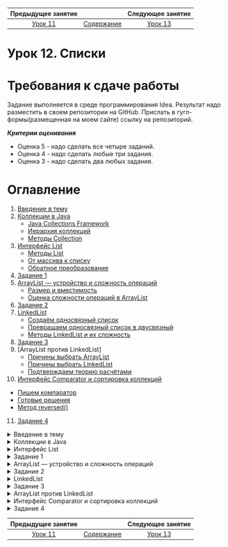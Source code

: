 Предыдущее занятие |         &nbsp;          | Следующее занятие
:----------------:|:-----------------------:|:----------------:
[Урок 11](LESSON11.MD) | [Содержание](README.MD) | [Урок 13](LESSON13.md)

# Урок 12. Списки

# Требования к сдаче работы

Задание выполняется в среде программирования Idea. Результат надо разместить в своем репозитории на GitHub.
Прислать в гугл-формы(размещенная на моем сайте) ссылку на репозиторий.

***Критерии оценивания***

* Оценка 5 - надо сделать все четыре заданий.
* Оценка 4 - надо сделать любые три задания.
* Оценка 3 - надо сделать два любых задания.

# Оглавление

1. [Введение в тему](#введение-в-тему)
2. [Коллекции в Java](#коллекции-в-java)
   * [Java Collections Framework](#java-collections-framework)
   * [Иерархия коллекций](#иерархия-коллекций)
   * [Методы Collection<T>](#методы-collectiont)
3. [Интерфейс List](#интерфейс-list)
   * [Методы List<T>](#методы-listt)
   * [От массива к списку](#от-массива-к-списку)
   * [Обратное преобразование](#обратное-преобразование)
4. [Задание 1](#задание-1)
5. [ArrayList — устройство и сложность операций](#arraylist--устройство-и-сложность-операций)
   * [Размер и вместимость](#размер-и-вместимость)
   * [Оценка сложности операций в ArrayList<T>](#оценка-сложности-операций-в-arraylistt)
6. [Задание 2](#задание-2)
7. [LinkedList](#linkedlist)
   * [Создаём односвязный список](#создаём-односвязный-список)
   * [Превращаем односвязный список в двусвязный](#превращаем-односвязный-список-в-двусвязный)
   * [Методы LinkedList<T> и их сложность](#методы-linkedlistt-и-их-сложность)
8. [Задание 3](#задание-3)
9. [ArrayList против LinkedList]
   * [Причины выбрать ArrayList<T>](#причины-выбрать-arraylistt)
   * [Причины выбрать LinkedList<T>](#причины-выбрать-linkedlistt)
   * [Подтверждаем теорию расчётами](#подтверждаем-теорию-расчётами)
10. [Интерфейс Comparator и сортировка коллекций](#интерфейс-comparator-и-сортировка-коллекций)
   * [Пишем компаратор](#пишем-компаратор)
   * [Готовые решения](#готовые-решения)
   * [Метод reversed()](#метод-reversed)
11. [Задание 4](#задание-4)
<details>
<summary>Введение в тему</summary>

# Введение в тему

У большинства языков программирования есть готовые инструменты для создания основных структур данных.
В Java за это отвечают коллекции — часть стандартной библиотеки JDK. Именно о коллекциях пойдёт речь в этой и следующей темах.

Коллекции значительно упрощают процесс разработки.
Это происходит за счёт того, что с ними не нужно реализовать ключевые структуры данных вручную. 
Также коллекции улучшают производительность программ и помогают разработчикам быстрее читать и понимать код.

Эту тему начнём с подробного разбора того, как устроена иерархия коллекций в Java и какие задачи они решают. 
Затем перейдём к той части коллекций, которая посвящена спискам, и расскажем:
* что такое интерфейс List и какие возможности он даёт для реализации списков;
* что представляют собой ArrayList и LinkedList и какой из этих классов лучше выбрать в зависимости от ситуации;
* для чего нужен интерфейс Comparator;
* что такое утилитарные классы и чем полезен класс-помощник Collections.

</details>

<details>

<summary>Коллекции в Java</summary>

# Коллекции в Java

[Оглавление](#оглавление)

Один из важнейших аспектов работы программиста — преобразование одних данных в другие. 
Данные бывают разные — числа, строки, объекты. Они могут быть примитивными или бесконечно сложными.
Правила, с помощью которых данные взаимодействуют друг с другом, задаются **структурами данных** (англ. _data structures_). 
Вместе с алгоритмами структуры данных образуют фундамент, на котором строится практически любая программа. 

## Java Collections Framework

Структура данных — это совокупность трёх компонентов:
набора данных, отношений между ними, а также всех методов по управлению этими данными.
Например, массив — простейшая структура данных. Он хранит элементы одного типа,
каждому из которых присваивается индекс, начиная с нуля, не умеет самостоятельно менять 
размер и обладает только одним свойством — длиной length. Список — более сложная структура данных.
Он может увеличиваться в размере при добавлении новых элементов. 

Большинство современных языков программирования предоставляют 
готовые инструменты для создания структур данных. 
В Java за это отвечают **коллекции**, или **Java Collections Framework**  (англ. «_фреймворк коллекций в Java_»).
Это набор интерфейсов и классов, которые реализуют основные структуры данных на Java. 

Коллекции в Java решают такие задачи:

* Унифицируют подход к работе с данными. Java Collections Framework — часть стандартной библиотеки JDK,
поэтому все Java-разработчики могут его использовать.
* Упрощают процесс разработки. Коллекции предоставляют многие базовые структуры данных,
поэтому их не нужно реализовать самостоятельно.
* Улучшают производительность программ. Коллекции постоянно оптимизируются, 
повышая эффективность работы с данными.
* Сокращают время на чтение кода и понимание программ. Изучить, как работают коллекции,
нужно один раз, но встречать их вы будете постоянно!

## Иерархия коллекций

> Интерфейс — это совокупность методов, у которых определены имена, возвращаемый тип и типы аргументов. При этом их реализация происходит в классах-наследниках и может отличаться.

Иерархия коллекций в Java состоит из двух частей.
Вершина первой — **интерфейс** `Iterable<T>` (от англ. _iterate_ — «повторять», «перебирать»). 
Он предоставляет инструменты для того, чтобы «обходить», перебирать элементы — итерировать коллекцию. 

💡 Обратите внимание, `Iterable`, как и прочие интерфейсы и классы фреймворка коллекций, 
использует **дженерик-тип** `<T>`.
Это значит, что структуры данных, 
представленные в коллекциях, работают для любого типа, которые определён в программе.
При создании коллекции нужно обязательно указать её тип, чтобы компилятор мог проверить корректность использования.

```java
// указываем конкретный тип для дженерик-параметра списка ArrayList
ArrayList<String> strings = new ArrayList<String>();

// тип можно указать один раз, а в правой части заменить его на Diamond Notation <>
ArrayList<Integer> ints = new ArrayList<>(); 
```

Вершина второй части коллекций — **интерфейс** `Map<K,V>`. 
С английского **map** переводится не только как существительное «карта», но и как глагол «сопоставить».

`Map<K,V>` позволяет работать со структурами данных, 
где ключ с типом K сопоставляется со значением типа `V` — например, хеш-таблицами `HashMap<K,V>`. 
В отличие от `Iterable<T>`, интерфейс `Map<K,V>` задаёт между элементами однозначную одностороннюю связь.
В результате по определённому **ключу-идентификатору** можно найти значение. Например, по ИНН — ФИО, номер телефона или адрес. 

В этой теме мы подробно расскажем о той части иерархии, которая посвящена итерации данных. 
Прямой наследник `Iterable<T>` — **интерфейс** `Collection<T>` (от англ. _collection_ — «коллекция», «подборка»). 
Он предоставляет методы для добавления и удаления элементов, вычисления размера коллекции, поиска внутри неё.

От `Collection<T>` наследуют сразу три интерфейса:
- **Интерфейс** `Set<T>` (от англ. _set_ — «множество») позволяет реализовать структуры данных, 
где каждый элемент уникален — может встречаться только один раз.
- **Интерфейс** `Queue<T>` (от англ. _queue_ — «очередь») описывает структуры данных,
 где элементы располагаются один за другим согласно очерёдности. 
Если элемент добавлен первым, то и удалён он должен быть в первую очередь.
- **Интерфейс** `List<T>` (от англ. _list_ — «список») нужен для создания списков.
В них элементы могут повторяться и располагаться в произвольном порядке.
Кроме того, списки при необходимости могут расширяться в размере и поддерживают операции сортировки.
В отдельных уроках изучим подробнее две реализации интерфейса `List<T>` — уже знакомый вам, основанный на массиве список `ArrayList<T>` и двунаправленный список `LinkedList<T>`.

![img.png](img.png)

Это только часть иерархии коллекций — в неё входят ещё множество классов и интерфейсов, в том числе и классы, которые практически вышли из обихода.

Интерфейс `Iterable<T>` означает, что по коллекции можно итерироваться — 
обходить элемент в заранее заданной последовательности.
Обычно слева направо. В результате обхода коллекции можно, например, увеличить каждый элемент или
сделать с ним что-то ещё. `Iterable<T>` предоставляет два основных способа пройтись по всем элементам коллекции.

* **Цикл forEach**

Проще всего обходить коллекцию с помощью короткой формы цикла `for` — `for-each`-цикла. Мы уже не раз его использовали:

```java
import java.util.ArrayList;

public class Practicum {

    public static void main(String[] args) {
        final ArrayList<String> list = new ArrayList<>();
        list.add("Hello");
        list.add(" ");
        list.add("World!");

        for (String element : list) { // обходим все элементы в цикле forEach
            System.out.print(element);
        }
    }
}
```

Чтобы такая форма обхода коллекции была возможна, в `Iterable<T>` есть метод `forEach(Consumer<? super T> action)`. 
В нём описана логика итерирования элементов, и программист на выходе получает готовый инструмент в виде цикла.
В этом и есть преимущество использования коллекций: не нужно знать,
как они устроены изнутри — достаточно научиться пользоваться ими. 

* **Метод** `iterator()`

Ещё один способ обойти коллекцию — с помощью **итератора**. 
Это объект класса `Iterator<T>`, который реализован для всех коллекций стандартной библиотеки Java. 
У него есть методы `hasNext()` и `next()`, с помощью которых можно в цикле обойти элементы коллекции. 

Чтобы получить доступ к итератору, воспользуйтесь методом `iterator()` в интерфейсе `Iterable<T>`. 
Обход коллекции через итератор обычно происходит через цикл `while` — в условии вызывается `hasNext()`.
Метод `hasNext()` проверяет, есть ли значение для обхода или нет и возвращает ответ — значение типа `boolean`.
Если следующий элемент найден, то его можно вернуть через метод `next()`.

```java
import java.util.ArrayList;
import java.util.Iterator;

public class Practicum {

    public static void main(String[] args) {
        final ArrayList<String> list = new ArrayList<>();
        list.add("Hello");
        list.add(" ");
        list.add("World!");

        final Iterator<String> iterator; // объявили объект iterator
        iterator = list.iterator(); // проинициализировали iterator через метод iterator()

        while (iterator.hasNext()) { // проверяем, есть ли следующий элемент в коллекции
            final String element = iterator.next();  // возвращаем элемент
            System.out.print(element);
        }
    }
}
```

Добавьте элементы в список с помощью метода `add(String)` и запустите код повторно. 
Итератор снова обойдёт все значения, включая новые. 

Для обхода коллекции лучше всё-таки всегда использовать цикл `forEach` — так код получается более понятным.
Если ввести код с итератором в IDEA, то среда разработки сама предложит заменить его на `forEach`. Попробуйте это сделать.

Механизм обхода элементов — это главное, что предоставляет интерфейс `Iterable<T>`. 

## Методы `Collection<T>`

`Collection<T>`наследует `Iterable<T>` и предоставляет основной набор методов для работы с коллекциями.
Это метод `add(E e)` для добавления элемента, `contains(Object o)` для проверки наличия элемента, `remove(Object o)` 
для удаления элемента. `Collection<T>` также задаёт метод `size()` для подсчёта количества элементов 
в коллекции и вспомогательный `isEmpty()` для проверки, есть ли в коллекции элементы.

Например, этот код полностью написан с помощью методов интерфейса `Collection<T>`:

```java
import java.util.ArrayList;
import java.util.Collection; // импортируем интерфейс Collection

public class Practicum {

    public static void main(String[] args) {
        final Collection<String> colors = new ArrayList<>();
        colors.add("Жёлтый");
        colors.add("Красный");
        colors.add("Зелёный");

        System.out.println("Список содержит Зелёный: " + colors.contains("Зелёный"));

        colors.remove("Жёлтый");
        System.out.println(colors);

        System.out.println("Оставшееся количество элементов: " + colors.size());
        System.out.println("Коллекция пустая? " + colors.isEmpty());
    }
}
```

Интерфейс `Collection<T>` также поддерживает операции по добавлению, удалению и проверке сразу нескольких элементов.
За это отвечают методы `addAll(Collection c)`, `removeAll(Collection c)` и `containsAll(Collection c)`.

```java
import java.util.ArrayList;
import java.util.Collection;

public class Practicum {

    public static void main(String[] args) {
        final Collection<String> colors = new ArrayList<>();
        colors.add("Жёлтый");
        colors.add("Красный");

        final Collection<String> colorsAdditional = new ArrayList<>();
        colorsAdditional.add("Зелёный");
        colorsAdditional.add("Жёлтый");

        colors.addAll(colorsAdditional);
        System.out.println(colors);

        final Collection<String> greenAndRed = new ArrayList<>();
        greenAndRed.add("Зелёный");
        greenAndRed.add("Красный");
        System.out.println("Список содержит Зелёный и Красный: " + colors.containsAll(greenAndRed));

        final Collection<String> yellowOnly = new ArrayList<>();
        yellowOnly.add("Жёлтый");
        colors.removeAll(yellowOnly);

        System.out.println(colors);
    }
}
```

В интерфейсе Collection<T> есть и другие полезные методы,
например метод clear() для удаления всех элементов коллекции или метод по преобразованию коллекции в массив toArray(). 
Все они подробно описаны в [документации](https://docs.oracle.com/en/java/javase/21/docs/api/java.base/java/util/Collection.html).

</details>

<details>
<summary>Интерфейс List</summary>

# Интерфейс List

Интерфейс `List<T>` — прямой наследник интерфейса `Collection<T>`. 
В этом уроке разберём, какие дополнительные возможности он предоставляет для реализации таких коллекций, как списки. 
А также как с его помощью преобразовать массив или набор значений в список и обратно. 

## Методы `List<T>`

Главное, что даёт `List<T>`, — это возможности контролировать процесс добавления нового элемента в список,
организовать поиск и вносить изменения. Для этого он предоставляет следующие методы: 

* Методы для добавления нового элемента в определённое место в списке:
  * В конец списка — `add(E e)`
  * В любое место — `add(int index, E e)`, где `int index` означает индекс позиции, на которую нужно добавить элемент. 
  При добавлении с помощью индекса, элементы с индексами больше `int index` сдвигаются на одну позицию вправо.

* Методы для поиска элементов в списке и доступа к ним:
  * Для получения элемента по индексу — `get(int index)`.
  * Для замены элемента по индексу — `set(int index, E e)`. С помощью этого метода можно поменять только существующий элемент.
  * Для удаления элемента по индексу `remove(int index)`.
  * Для удаления элемента по значению `remove(E e)`. Если в списке есть несколько одинаковых элементов,
  то метод удаляет первый найденный — с наименьшим индексом.

Реализация всех этих методов происходит уже в подклассах.
В коде ниже, например, будут вызываться методы интерфейса `List`, реализованные в классе-наследнике `ArrayList`:


```java
import java.util.ArrayList;
import java.util.List;

public class Practicum {

    public static void main(String[] args) {

        List<Long> list = new ArrayList<>(); // создание списка

        // добавление элементов в конец:
        list.add(0L);
        list.add(1L);
        list.add(2L);
        System.out.println(list);  // список выглядит так - [0, 1, 2]

        // добавление элемента по индексу
        list.add(2, 22L);  // 2L сдвигается вправо, и на его месте появится 22L
        System.out.println(list); // список стал таким - [0, 1, 22, 2]

        // вставка элемента в конец списка
        list.add(4, 4L);
        System.out.println(list); // обновлённый список - [0, 1, 22, 2, 4]

        // удаление элемента
        list.remove(4); // по индексу
        list.remove(2L); //  по значению
        System.out.println(list); // получился список - [0, 1, 22]

        // получение и вывод элемента по индексу
        System.out.println(list.get(2)); // напечатали 22

        // замена элемента по индексу
        list.set(2, 33L);
        System.out.println(list); // последняя версия списка - [0, 1, 33]

    }
}
```

`List<T>` поддерживает не только эти методы, но и множество других. Их полный список можно посмотреть в [документации](https://docs.oracle.com/en/java/javase/21/docs/api/java.base/java/util/List.html).

## От массива к списку

Умение работать с фреймворком коллекций Java позволяет выбрать оптимальную структуру данных под каждую задачу. 
Например, иногда может быть удобнее работать со списками, чем с массивами или просто набором значений. 
Интерфейс `List<T>` предоставляет два способа для преобразования массива или набора случайных элементов в список. 

* **Метод `Arrays.asList(...)`**

С помощью вызова `Arrays.asList()` можно создать и заполнить небольшой список одним выражением. 
Проинициализируем список `cities` массивом из названий городов:

```java
String[] citiesArray = {"Воронеж", "Южно-Сахалинск", "Иркутск"};
List<String> cities = Arrays.asList(citiesArray);
```

Также можно создать список из набора значений:

```java
List<String> cities = Arrays.asList("Воронеж", "Южно-Сахалинск", "Иркутск");
```

* **Метод `List.of(..)`**

Ещё один способ быстрого создания списков появился в Java 11
Процесс здесь аналогичен: вызываем статический метод `List.of()`,
передаём в него элементы, результат сохраняем в переменную-список. 
`List.of(..)` тоже может принимать как массив, так и набор значений.

```java
import java.util.List;

public class Practicum {

    public static void main(String[] args) {

        String[] citiesArray = {"Воронеж", "Южно-Сахалинск", "Иркутск"};

        // Создание и заполнение списка из массива:
        List<String> cities = List.of(citiesArray);
        System.out.println(cities);

        // Создание и заполнение списка из набора значений:
        List<String> otherCities = List.of("Амстердам", "Токио", "Рим");
        System.out.println(otherCities);
    }
}
```

> Важное замечание: списки, созданные с помощью `List.of()` или `Arrays.asList()`, относятся к особой категории 
> — считаются неизменяемыми. Они не поддерживают операции удаления и добавления элементов. 
> При работе со списком `Arrays.asList()` 
> можно заменить элемент с помощью `set(int, T)`, но для списка `List.of()` даже эта операция приведёт к ошибке.

Дело в том, что оба метода возвращают внутренние реализации интерфейса `List<T>`. 
Классы, описывающие их, находятся внутри стандартных классов `Java`, и у программиста нет к ним доступа.
Но названия этих внутренних классов можно посмотреть с помощью метода `getClass()` класса `Object`:

```java
import java.util.ArrayList;
import java.util.Arrays;
import java.util.List;

public class Practicum {

    public static void main(String[] args) {

        List<String> cities = List.of("Воронеж", "Южно-Сахалинск", "Иркутск");
        List<String> cities2 = Arrays.asList("Воронеж", "Южно-Сахалинск", "Иркутск");
        List<String> cities3 = new ArrayList<>();
        System.out.println(cities.getClass());   
        System.out.println(cities2.getClass());  
        System.out.println(cities3.getClass());  
    }
}
```

![img_1.png](img_1.png)

В результате вызова `getClass()` можно увидеть, что `cities` относится к классу 
`ImmutableCollections$ListN`, `cities2` — к классу `Arrays$ArrayList`, 
а `cities3` — к `ArrayList`. Хотя названия классов `Arrays$ArrayList` и
`ArrayList` частично совпадают — это разные классы. И чаще всего 
вам предстоит работать именно со вторым `ArrayList`.

Пример преобразования набора напитков на основе кофе в список coffeeList.

```java
import java.util.List;

public class Practicum {

    public static void main(String[] args) {

        final String[] coffeeArray = {"Латте", "Капучино", "Эспрессо"};

        for (String c : coffeeArray) {
            System.out.print(c + ", ");
        }
        System.out.println();

        final List<String> coffeeList = List.of(coffeeArray); // тут массив должен стать списком

        System.out.println(coffeeList);
    }
}
```

## Обратное преобразование

Преобразование в обратную сторону
(из списка в массив) можно осуществить с помощью метода **toArray(T[])**. Это выглядит так:

```java
import java.util.Arrays;
import java.util.List;

public class Practicum {

    public static void main(String[] args) {

        // создание и заполнение списка
        List<String> cities = Arrays.asList("Воронеж", "Южно-Сахалинск", "Иркутск");

        String[] citiesArray = cities.toArray(new String[]{}); // преобразование списка в массив

        System.out.println(cities); // напечатали список

        for (String city: citiesArray) { // напечатали массив
            System.out.print(city + ", ");
        }
    }
}
```

Метод `toArray(T[])` уникален тем, что, с одной стороны, возвращает массив,
а с другой — его аргументом также является массив. 
То есть аргумент и возвращаемое значение метода взаимозаменяемы.
Поэтому тип массива-аргумента `T[]` в `toArray()` должен совпадать с типом возвращаемого массива. 

> 💡 Правило о том, чтобы возвращаемый тип и тип передаваемого массива в `toArray()`
> были одинаковыми, придумали для защиты от багов с типами данных.
> Иначе можно было бы преобразовать списки с любыми объектами в массивы случайных типов,
> что приводило бы к сбоям в работе программы.

Соответствие возвращаемого и передаваемого типов также требуется, 
если не создавать новый массив c помощью `new`, а передать его извне:

```java
String[] someStringArray = new String[]{}; // где-то создан массив типа String[]
...
// преобразуем список cities в массив someStringArray и сохраняем его в массив с типом String[]
String[] citiesArray = cities.toArray(someStringArray); 
```

Благодаря своей способности принимать и возвращать массив метод `toArray(..)` 
позволяет экономить место в памяти компьютера. Не нужно создавать новый массив, если размер массива, 
передаваемого в качестве аргумента, равен или больше списка, у которого вызывается метод.

```java
import java.util.Arrays;
import java.util.List;

public class Practicum {

    public static void main(String[] args) {

        List<String> cities = Arrays.asList("Воронеж", "Южно-Сахалинск", "Иркутск");

				// создаём массив, равный размеру списку cities
        String[] citiesArray = new String[3];

        // результат метода записывается одновременно и в otherCities, и в citiesArray
        String[] otherCities = cities.toArray(citiesArray);

        for (String city: citiesArray) { // печатаем citiesArray
            System.out.print(city + ", ");
        }

        System.out.println();

        for (String city: otherCities) {  // печатаем otherCities
            System.out.print(city + ", ");
        }
    }
}
```

![img_2.png](img_2.png)

</details>

<details>

<summary>Задание 1</summary>

# Задание 1

Допишите код приложения для случайных встреч с незнакомцами — `Random Coffee`. 
Основная программа представлена в классах `RandomCoffee` и `PairGenerator`.
Информация об одном незнакомце находится в классе `Stranger`.
Ваша задача — дописать методы `splitByPairs` и `getRandomPair`,
чтобы программа могла разбить незнакомцев по парам.

`RandomCoffee.java`

```java
import java.util.ArrayList;
import java.util.List;

public class RandomCoffee {

    public static void main(String[] args) {

        List<Stranger> strangers = new ArrayList<>(List.of(
            new Stranger("Анна", 29),
            new Stranger("Иван", 25),
            new Stranger("Мария", 25),
            new Stranger("Павел", 26),
            new Stranger("Святослав", 27),
            new Stranger("Екатерина", 28)
        ));
        PairGenerator pairGenerator = new PairGenerator();

        System.out.println("На этой неделе в Random Coffee участвуют: " + strangers);

        List<List<Stranger>> splitByPairs = pairGenerator.splitByPairs(strangers);

        System.out.println("Генератор случайных чисел составил пары: " + splitByPairs);
    }
}
```

`PairGenerator.java`

```java
import java.util.ArrayList;
import java.util.List;
import java.util.Random;

public class PairGenerator {

    // Random — класс в Java, отвечающий за генерацию случайных элементов.
    private static final Random rnd = new Random();

    /**
     * Разбивает список незнакомцев по парам.
     */

    // Укажите правильный тип, возвращаемый этой функцией. Вам нужно преобразовать список незнакомцев в 
    // набор пар, т.е. в список, состоящий из других списков.
    public ... splitByPairs(List<Stranger> strangers) {

        // Укажите тип ещё раз.
        ... pairs = new ArrayList<>();
        while (!strangers.isEmpty()) {

            List<Stranger> pair = getRandomPair(strangers);
            // Добавьте новый элемент в набор пар.
        }

        return pairs;
    }

    /**
     * Возвращает одну пару и удаляет её из списка strangers
     */
    private List<Stranger> getRandomPair(List<Stranger> strangers) {

        // Генерируем два случайных индекса в пределах списка
        int p1Index = rnd.nextInt(strangers.size());
        int p2Index = rnd.nextInt(strangers.size());
        while (p2Index == p1Index) {
            p2Index = rnd.nextInt(strangers.size());
        }

        // Получаем элементы по сгенерированным индексам
        Stranger strangerOne = strangers.get(p1Index);
        Stranger strangerTwo = strangers.get(p2Index);

        /* Осталось только удалить двух найденных незнакомцев из списка strangers, 
           а затем вернуть их в качестве результата! */
        ...
    }
}
```

```java
public class Stranger {
    public final String name;
    public final int age;

    public Stranger(String name, int age) {
        this.name = name;
        this.age = age;
    }

    @Override
    public String toString() {
        return "Participant{" +
            "name='" + name + '\'' +
            ", age=" + age +
            '}';
    }
}
```


## Подсказки

* Список пар — это список, состоящий из списков. Он имеет тип `List<List<Stranger>>.`
* Добавить новый элемент в список можно при помощи метода `add(..)`
* Для удаления сразу нескольких элементов списка есть метод `removeAll(Collection)`.
* Чтобы создать список из двух элементов, удобно воспользоваться методом `List.of(strangerOne, strangerTwo)`.

</details>


<details>

<summary>ArrayList — устройство и сложность операций</summary>

# ArrayList — устройство и сложность операций

Первая реализация интерфейса `List<T>`, которую мы разберём, — список `ArrayList<T>`.
Он относится к самым часто используемым коллекциям `Java` — и вы уже немного с ним поработали.
Подробнее посмотрим его структуру и узнаем **асимптотическую сложность** операций. 

`ArrayList<T>` не только реализует интерфейс `List<T>`, но и наследует класс `AbstractList<T>`. 
В свою очередь `AbstractList<T>` также реализует `List<T>` и ещё наследует класс `AbstractCollection<T>`, 
где представлены методы по поиску и удалению элементов. Такое наследование абсолютно легально с точки зрения Java. 
Вот так выглядит та часть иерархии коллекций, где показаны классы и интерфейсы, ведущие к `ArrayList<T>`:

![img_3.png](img_3.png)

## Размер и вместимость

`ArrayList<T>` — это реализация в Java структуры данных **динамический массив** (англ. _dynamic array_).
В теме о списках мы говорили, что если массив — это обычный шкаф, то `ArrayList<T>` — это шкаф, 
к которому применено расширяющее заклинание.

За основу `ArrayList<T>` взят самый обычный массив. Он называется `elementData`, и сначала элементы хранятся в нём. 
Когда он полностью заполняется (достигает определённого значения элементов), 
то создаётся массив большего размера, в который всё переносится. 
Эти действия происходят автоматически — в этом и есть прелесть работы с готовой структурой данных. 
То есть динамический массив — это массив, который может автоматически меняться в размере прямо во время исполнения программы.

У динамического массива `ArrayList<T>` два основных параметра — это **размер** (англ. _size_) и **вместимость** (англ. _capacity_).
* Размер — это текущее фактическое количество элементов в списке.
* Вместимость — это число элементов, какие потенциально могут храниться в массиве elementData, который служит его основой. 
Вместимость автоматически увеличивается (англ. resizing), когда становится равной размеру.

Например, когда список только создан, его размер равен нулю — в нём нет элементов. 
При этом вместимость `ArrayList<T>` в Java по умолчанию равна **10**.
Как только добавлен первый элемент, размер становится равен 1, но вместимость остаётся прежней — 10. После добавления
11-го элемента произойдёт автоматическое увеличение вместимости.

Увеличение вместимости происходит не случайным образом — оно составляет `+50%` к текущей. То есть если список вмещал
9 элементов, после расширения станет вмещать 13 (округляем в меньшую сторону). 
Вместимость 100 увеличится до 150. 

Например, вот так будут меняться размер и вместимость списка, изначально готового принять два элемента: 

![img_4.png](img_4.png)

Из примера видно, что при небольшом начальном значении вместимости списку приходится расширяться достаточно часто. 
Именно поэтому вместимость по умолчанию равна 10. 
Это число достаточно маленькое, чтобы новый список не занимал лишнего места, 
и достаточно большое, чтобы вместимость не увеличивалась слишком часто.
Если финальный размер списка известен, то лучше задать вместимость заранее — передать значение типа `int`
в конструктор класса с соответствующим параметром `ArrayList(int initialCapacity)`:

```java
import java.util.ArrayList;

public class Practicum {

    public static void main(String[] args) {

        // начальная вместимость 10 элементов:
        ArrayList<String> arrayListWithDefaultCapacity = new ArrayList<>();

        // начальная вместимость 33 элемента:
        ArrayList<String> arrayListWithSetCapacity = new ArrayList<>(33); // передали 33 в конструктор

        // фактический размер обоих списков — 0:
        System.out.println(arrayListWithDefaultCapacity.size());
        System.out.println(arrayListWithSetCapacity.size());
    }
}
```

![img_5.png](img_5.png)


## Оценка сложности операций в `ArrayList<T>`

Чтобы понять, подходит ли класс `ArrayList<T>` как структура данных для решения той или иной задачи, 
нужно уметь оценивать асимптотическую сложность его операций. 
* **Добавление элемента в конец списка — `add(T)`**

При оценке асимптотической сложности операции, которая добавляет элемент в конец списка, нужно учитывать, требуется ли увеличивать вместимость.
Вставка в незаполненный список — это простая операция со сложностью `O(1)`, так как нужно просто добавить элемент в массив.

Если список заполнен, то перед вставкой элемента он должен увеличиться в размере.
При расширении фактически происходит создание нового внутреннего массива большего размера,
куда копируются все элементы (всего их **n**) старого массива. 
Поэтому сложность здесь — `O(n)`. Таким образом, операция add(T) в лучшем случае может оцениваться как
`O(1)`, но в худшем случае доходит до `O(n)`. 

Однако чем больше массив, тем реже происходит его увеличение.
Для больших списков количество расширений ничтожно мало по сравнению с количеством вставок.
В связи с этим принято говорить об **амортизированной асимптотической сложности** — она означает оценку в среднем, 
а не только в худшем или лучшем случае. 
Амортизированная асимптотическая сложность добавления элемента в конец условно большого списка равна `O(1)`.

* **Вставка элемента по индексу` add(int, T)`, простое удаление элемента `remove(T)` и удаление по индексу `remove(int)`**

Например, при добавлении элемента с помощью add(int, T) все элементы после нового должны переместиться на один правее.
Чем дальше от правого конца списка происходит вставка, 
тем больше элементов нужно передвинуть. 
Поэтому в качестве сложности указывают худшую оценку `O(n)`.

Разберём на примере.
Список `list` состоит из символов `a`, `b` и `c`. Нам нужно добавить `k` между `a` и `b`. 
Эта операция будет происходить в два шага. Сначала символы `b` и `c` переместятся на одну позицию правее, 
затем на освободившееся место с индексом 1 встанет элемент `k`. Схематически это выглядит так: 

![img_6.png](img_6.png)

Если список будет заполнен на момент вставки, то он дополнительно должен будет расшириться тоже за `O(n)`. 

Аналогичная ситуация с удалением элемента `remove(T)` или удалением по индексу `remove(int)`, 
только в ходе этих операций элементы справа должны сдвинуться на место удалённого. 
Сложность здесь зависит от количества элементов, которые нужно переместить.
Поэтому она также указывается как `O(n)`. 

Возьмём тот же список `list` из символов `a`, `b` и `c` и удалим из него элемент под индексом 0. 
После удаления a остальные элементы сдвинутся на одну позицию влево. Это будет выглядеть так:

![img_7.png](img_7.png)

* **Получение элемента по индексу `get(int)` и замена элемента по индексу `set(int, T)`**

С операциями `get(int)` и `set(int, T)`, которые также поддерживает `ArrayList<T>`, всё проще. Они всегда выполняются за `O(1)`.

</details>

<details>

<summary>Задание 2</summary>

# Задание 2

Попробуйте самостоятельно реализовать `ArrayList<T>`. 
Часть класса `HandMadeArrayList` уже написана. Вам нужно дописать реализацию двух методов.
Так, `grow()` должен отвечать за увеличение вместительности массива на `50%`, а `add(T)` добавлять очередной элемент в список.

`HandMadeArrayList.java`

```java
public class HandMadeArrayList<T> {

    private int size = 0;
    private Object[] elements;

    public HandMadeArrayList() {
        this.elements = new Object[10];
    }

    /**
     * Сначала проверяем, достиг ли размер массива вместимости.
     * Если достиг — увеличиваем вместимость, иначе сразу добавляем элемент
     */
    public void add(T newElement) {
				// Допишите проверку
        if (... == ...) {
            grow();
        }

        /* Допишите код, который добавит очередной элемент в массив 
           и увеличит размер массива на единицу.*/
    }

    public T get(int index) {
        if (index < 0 || index >= size) {
            throw new ArrayIndexOutOfBoundsException("Element with index " + index + " does not exist");
        }
        return (T) this.elements[index];
    }

    /**
     * Заменяем текущий массив элементов elements на новый с вместимостью +50%
     */
    private void grow() {
        // Новый массив
        Object[] newArray = new Object[elements.length + elements.length / 2];

		// Допишите цикл, который копирует все элементы из массива elements в новый массив newArray
        // Копируем элементы из старого массива в новый
	       

        // Возвращаемый новый массив
        this.elements = newArray;
    }

    public static void main(String[] args) {
        final var ar = new HandMadeArrayList<Integer>();
        for (int i = 0; i < 2000; i++) {
            ar.add(i);
        }
		System.out.println(ar.size);
    }
}
```

## Подсказки

* Размер списка достигает своей вместимости, когда `size == elements.length.`
* Добавить новый элемент и увеличить размер массива можно при помощи двух присваиваний:
`elements[size] = newElement` и `size = size + 1`.
* Чтобы копировать элементы одно массива в другой можно использовать обычный 
цикл for — `for (int i = 0; i < elements.length; i++) {newArray[i] = elements[i];}`.

</details>

<details>
<summary>LinkedList</summary>

# LinkedList

Класс `LinkedList<T>` — второй по популярности наследник интерфейса `List`.
Он отвечает за реализацию **двунаправленного связного списка** (англ. _doubly linked list_). 
В этом уроке разберём, что представляет собой эта структура данных, 
а также изучим асимптотическую сложность операций `LinkedList<T>`. 


## Создаём односвязный список

Чтобы понять логику двусвязного списка, разберём для начала более простую структуру данных — **односвязный список** 
(англ. _singly linked list_). Каждый элемент такого списка содержит не только **данные** (англ. _data_), 
но и **ссылку** (англ. _link_) на следующий элемент. 
В результате между элементами образуется связь. У неё одно направление — **от начала к концу списка**.
Последний элемент ни на что не ссылается.

![img_8.png](img_8.png)


Связка из данных и ссылки называется **узлом** (англ. _node_), а первый элемент списка — **головой** (англ. _head_). 

![img_9.png](img_9.png)

Односвязный список достаточно просто реализовать в коде самостоятельно. 
Сделаем это. Для элементов-узлов создадим класс `Node<T>`, где `T` будет обозначать тип данных внутри списка.
У `Node<T>` будет два поля. Для данных внутри элемента — `T data` и для ссылки — `Node<T> next`.
Для самого списка — класс `SinglyLinkedList<T>`. 
У него также будет два поля. Для головного элемента — `Node<T> head` и для длины списка — `int size`. Готово!

```java
public class SinglyLinkedList<T> {
    public Node<T> head;
    private int size = 0;
}

class Node <T> {

    public T data;
    public Node<T> next;

    public Node(T data) {
        this.data = data;
        this.next = null;
    }
} 
```


## Превращаем односвязный список в двусвязный


Двунаправленный связный список отличается от односвязного тем, 
что каждый узел ссылается не только на следующий, но и на предыдущий.
Помимо головы выделяют **хвост** (англ. _tail_) — последний узел списка. 
У головы нет ссылки на **предыдущий элемент** (англ. _previous_, сокращённо _prev_),
а у хвоста нет ссылки **на следующий** (англ. _next_).

![img_10.png](img_10.png)

Каждый узел двусвязного списка содержит три ссылки — на предыдущий элемент,
на следующий и на данные. 

Чтобы реализовать двусвязный список, нужно добавить в класс элемента `Node<T>` 
поле для ссылки на предыдущий узел — `Node<T> prev`, 
а в класс списка `DoublyLinkedList<T>` поле для хвоста — `Node<T> tail`. 

```java
public class DoublyLinkedList<T> {
    public Node<T> head;
    public Node<T> tail;
    private int size = 0;
}

class Node <T> {

    public T data;
    public Node<T> next;
    public Node<T> prev;

    public Node(T data) {
        this.data = data;
        this.next = null;
        this.prev = null;
    }
}
```

Класс `DoublyLinkedList<T>` практически полная копия класса `LinkedList<T>` из фреймворка коллекций `Java`. 
Разница в том, что `LinkedList<T>` не даёт разработчику доступ к классу `Node<T>` и реализует множество методов
интерфейсов `Collection<T>` и `List<T>`. 

На этом примере хорошо видно, что любую коллекцию, как и любой алгоритм, 
тоже можно реализовать самостоятельно. Однако преимущество использования готовых фреймворков 
и библиотек очевидно — код написан, методы реализованы, проверена совместимость с другими классами, исключены ошибки.

## Методы `LinkedList<T>` и их сложность

По сравнению с `ArrayList<T>`, список `LinkedList<T>` дополнительно наследует 
от абстрактного класса `AbstractSequentialList<T>`. Этот класс отвечает за реализацию списка,
где элементы хранятся в определённой последовательности. `LinkedList<T>` наследует основной способ 
использования `AbstractSequentialList<T>` — последовательный обход элементов друг за другом. 
Поскольку `LinkedList<T>` двунаправленный список — его операции могут применяться с двух сторон — с начала или с конца. 

![img_11.png](img_11.png)

* **Методы `addFirst(T)` и `addLast(T)`**

Метод `addFirst(T)` добавляет элементы в начало списка, а метод `addLast(T)` — в конец.
Обе операции представляют собой перемещение двух ссылок. 
При добавлении в начало с помощью `addFirst(T)` экс-головной узел начинает ссылаться на новую голову,
а в поле head записывается ссылка на новый элемент. То же самое происходит при добавлении элемента в конец через `addLast(T)`,
только в этом случае меняется ссылка в `tail`. Наглядно это показано на рисунке-схеме. 

![img_12.png](img_12.png)

Обе операции `addFirst(T)` и `addLast(T)` работают за константное время `O(1)`. 

> 💡 Многие методы интерфейса `List<T>` транслируются в методы `LinkedList<T>`. 
> Например, метод по добавлению элемента в конец `add(T)` вызывает метод `addLast(T)`.

* **Методы `removeFirst()` и `removeLast()`**

За операцию удаления из начала списка отвечает метод `removeFirst()`, из конца — `removeLast()`.
Их результатом также становится перемещение ссылок. Сложность этих операций — `O(1)`.

* **Методы `getFirst()` и `getLast()`**

Получить первый элемент списка `LinkedList<T>` можно 
с помощью метода `getFirst()`, последний — с помощью `getLast()`. Они также работают за константу `O(1)`. 

* **Методы `add(int, T)`, `remove(int)` и `get(int)`**

`LinkedList<T>` также поддерживает добавление, удаление и получение элемента по индексу. 
За это отвечают методы `add(int, T)`, `remove(int)` и `get(int)`. 
Все эти операции начинаются с поиска элемента с указанным индексом. 
При добавлении и удалении также происходит перепривязка ссылок двух соседних элементов.
Например, на картинке-схеме показано, 
что происходит при вставке в середину двусвязного списка из элементов `a` и `b` нового элемента `c`. 

![img_13.png](img_13.png)

Сложность операций `add(int, T)`, `remove(int)` и `get(int)` будет зависеть от расположения элемента.
Чем ближе его индекс к центру, тем дольше будет происходить поиск. Например, если в связном списке
20 элементов, а нужно найти 15, то считать ближе с хвоста. Для этого нужно пройти по элементам —
`20 → 19 → 18 → 17 → 16 → 15`. Поэтому асимптотическая сложность варьируется от `O(1)` в лучшем случае, 
когда искомый элемент находится в начале или в конце, до `O(n)` в худшем случае, 
если в ходе поиска требуется дойти до середины списка. 

* **Подсчёт элементов `size()`**

У `LinkedList<T>` есть встроенная приватная переменная `size`, 
которая увеличивается при вставке нового элемента и уменьшается при удалении. 
Поэтому подсчёт элементов с помощью метода `size()` из интерфейса `Collection<T>` — константная операция для двусвязного списка.
Она всегда выполняется за `O(1)`.


</details>

<details>

<summary>Задание 3</summary>

# Задание 3

В пиратской версии языка Java, которую скачал ваш коллега, 
забыли добавить класс `LinkedList<T>`! Вам нужно реализовать его самостоятельно.

Часть кода уже представлена в классе `HandMadeLinkedList<T>`. 
Например, здесь уже есть структура `Node<T>`, представляющая один элемент в двусвязном списке, 
а также методы для добавления элемента в начало `addFirst<T>`, взятия элемента из начала `getFirst()`, 
а также метод, возвращающий количество элементов в двусвязном списке `size()`.

Реализуйте ещё два метода — добавление элемента в конец `addLast<T>` и получение последнего элемента — `getLast()`.


```java
import java.util.NoSuchElementException;

public class HandMadeLinkedList<T> {

    class Node<E> {
        public E data;
        public Node<E> next;
        public Node<E> prev;

        public Node(Node<E> prev, E data, Node<E> next) {
            this.data = data;
            this.next = next;
            this.prev = prev;
        }
    }


    /**
     * Указатель на первый элемент списка. Он же first
     */
    private Node<T> head;

    /**
     * Указатель на последний элемент списка. Он же last
     */
    private Node<T> tail;

    private int size = 0;

    public void addFirst(T element) {
        final Node<T> oldHead = head;
        final Node<T> newNode = new Node<>(null, element, oldHead);
        head = newNode;
        if (oldHead == null)
            tail = newNode;
        else
            oldHead.prev = newNode;
        size++;
    }

    public T getFirst() {
        final Node<T> curHead = head;
        if (curHead == null)
            throw new NoSuchElementException();
        return head.data;
    }

    public void addLast(T element) {
			// Реализуйте метод
    }

    public T getLast() {
			// Реализуйте метод
    }
    
    public int size() {
        return this.size;
    }

    public static void main(String[] args) {
        HandMadeLinkedList<Integer> integers = new HandMadeLinkedList<>();

        integers.addFirst(1);
        integers.addFirst(2);
        integers.addFirst(3);
        integers.addLast(4);
        integers.addLast(5);
        integers.addFirst(1);
      
        System.out.println(integers.getFirst());
        System.out.println(integers.size());
        System.out.println(integers.getLast());
        System.out.println(integers.size());
    }
}
```

## Подсказки

* Метод `getLast()` является полной копией метода `getFirst()` с той лишь разницей, 
что здесь работа идёт с хвостом `tail`, а не с головой `head` списка.

* Двусвязные списки можно легко отобразить на бумаге в виде связанных блоков. 
Нарисуйте, как меняются ссылки внутри двусвязного списка при выполнении метода `addFirst(T)`. 
Это поможет вам реализовать `addLast(T)`.

* Реализация метода `addLast(T)` состоит из нескольких шагов.
Сначала запоминается ссылка на хвост и создаётся новый элемент. 
Этот новый элемент не будет иметь следующего, но его предыдущим будет текущий хвост.
Таким образом новый элемент можно создать при помощи вызова конструктора `new Node<>(tail, element, null);`.

* После создания элемента, необходимо проверить, существовал ли раньше хвост списка.
Если да — предыдущий хвост начинает ссылаться на новый элемент `oldTail.next = newNode`. 
Иначе, создаётся не только хвост, но и голова списка `head = newNode`.

</details>

<details>

<summary>ArrayList против LinkedList</summary>

# ArrayList против LinkedList

О том, что лучше выбрать — `ArrayList<T>` или `LinkedList<T>`, любят спрашивать на собеседованиях.
Ответ на этот вопрос неочевиден, ведь `LinkedList<T>` простая в реализации структура данных. 
Однако в подавляющем большинстве задач лучше выбрать `ArrayList<T>`, и для этого есть ряд причин.

![img_14.png](img_14.png)

## Причины выбрать `ArrayList<T>`

* **Каждый новый элемент в `LinkedList<T>` занимает в памяти больше места, чем новый элемент в `ArrayList<T>`.**

Дело в том, что при добавлении нового элемента в `LinkedList<T>` создаётся минимум два объекта. 
Один для представления данных внутри списка — `T data` и второй, отвечающий за сам узел и ссылки в нём — `Node<T>`. 
Кроме того, каждый узел содержит сразу три ссылки: _на следующий элемент, 
на предыдущий и на данные_. Новый элемент в `ArrayList<T>` требует меньше места.

* **Узлы в `LinkedList<T>` могут храниться в оперативной памяти хаотично, 
а массив внутри `ArrayList<T>`, как правило, расположен в памяти компьютера последовательно.**

Поскольку узлы в `LinkedList<T>` — это полноценные объекты, они могут располагаться в памяти хаотично.
Например, один в начале массива оперативной памяти, другой в середине, а третий в конце. 
Из-за особенностей работы операционной системы, это может привести к снижению производительности. 
В то же время массив элементов внутри `ArrayList<T>` в подавляющем большинстве случаев хранится последовательно. 

* **Даже самые медленные операции в `ArrayList<T>` на практике работают быстрее, чем может показаться**

Такие операции в `ArrayList<T>`, как добавление и удаление из середины или изменение размера массива по 
сути представляют собой копирование одного массива в другой. А это настолько частая операция в дизайне операционных систем, 
что её иногда оптимизируют на аппаратном уровне. В итоге условно медленные операции в `ArrayList<T>` 
могут работать в реальности быстрее, чем простое копирование элементов из одного массива в другой.

## Причины выбрать `LinkedList<T>`

Иногда `LinkedList<T>` может быть эффективнее, чем Arr`ayList<T>`. Вот эти случаи:

* **Задачи, где нужно часто вставлять элементы в начало или в середину списка или удалять их оттуда.**

При вставке непоследнего элемента в `ArrayList<T>` происходит сдвиг всех оставшихся элементов вправо,
а в случае с `LinkedList<T>` за счёт методов `removeFirst()` и `addFirst(T)` 
можно гарантировать константное время выполнения O(1)`. 

* **Задачи, где критически важно, чтобы вставка в конец работала всегда за константное время `O(1)`.**

Из-за изменения размера `ArrayList<T>` не может дать такую гарантию.

## Подтверждаем теорию расчётами

Разница в скорости и производительности может быть практически незаметной на небольшом объёме данных,
однако на больших данных она хорошо видна.
Чтобы проиллюстрировать это, мы провели замеры производительности операций на двух списках.

Рассмотрим для начала операцию по добавлению 1 млн элементов в начало списка.
Для `ArrayList<T>` используется метод `add(0, T)`, для `LinkedList<T>` — метод `addFirst(T)`.
Результаты получились такими:
* ArrayList<T> — 66600 мс.
* LinkedList<T> — 870 мс.

Этот результат сходится с теорией. 
Действительно, добавление элемента в начало `LinkedList<T>` — это простая операция по изменению ссылки на голову,
в то время как для `ArrayList<T>` добавление элемента в начало — это две операции: 
сначала сдвиг всех элементов вправо (с возможным увеличением вместимости),
и лишь затем добавление элемента.  

В случае с добавлением элемента в конец результаты получаются такими:
* ArrayList<T> — 650 мс.
* LinkedList<T> — 810 мс.

Оба списка показывают практически одинаковое время выполнения, 
потому что у каждого из них операция добавления элемента в конец происходит за `O(1)`.
Для `LinkedList` вставка элемента в конец списка гарантированно работает за константное время. 
Для `ArrayList` возможны два варианта:
* в первом расширения структур внутри списка не происходит, и вставка нового элемента занимает минимальное время;
* во втором время тратится на операции, связанные с расширением внутренней структуры списка,
при этом некоторые операции вставки займут больше времени.

А вот так будет выглядеть соотношение времени выполнения операций `get` и `remove` по произвольному индексу:


![img_15.png](img_15.png)

Эти результаты объясняются особенностями устройства коллекции. 
Поскольку `LinkedList<T>` хранит только указатели на голову и хвост списка, получение элемента по индексу 
в нём работает неэффективно — через поиск элемента от начала или конца. 
Точно так же, прежде чем удалить элемент в `LinkedList<T>`, его нужно сначала найти. 
Поэтому графики с `LinkedList get` и `LinkedList remove` показывают практически одинаковое время.

В случае с операциями в `ArrayList<T>` всё так же объяснимо.
При удалении элемента по индексу из `ArrayList<T>` поиск происходит за `O(1)`,
но операция удаления включает в себя сдвиг всех элементов справа на место удалённого. 
Для больших списков сдвиг массива очень затратная операция. Этим и объясняется отставание `ArrayList<T>` 
при удалении произвольного элемента.

</details>

<details>
<summary>Интерфейс Comparator и сортировка коллекций</summary>

# Интерфейс Comparator и сортировка коллекций

Списки — это коллекции, которые поддерживают операцию сортировки, то есть элементы в них можно расположить
в определённом порядке. Задавать правила сортировки произвольных классов позволяет 
**интерфейс** `Comparator<T>` (от англ. _compare_ — «сравнивать»). В этом уроке разберём, 
как его реализовать и встроить в программу.

Сложность сортировки объектов состоит в том, что нет заранее известного порядка, 
в котором их надо расположить. Например, список целых чисел легко сортируется как по возрастанию, 
так и по убыванию, потому что три всегда больше, чем два, а шесть меньше десяти.
А вот товары в интернет-магазине сортировать не так просто: нужно выбрать какой-то из критериев — название, 
стоимость, популярность или любой другой. 

## Пишем компаратор

Интерфейс `Comparator<T>` помогает организовать сортировку объектов. 
Для этого он предоставляет ряд методов. Главный из них — метод для сравнения двух объектов `int compare(T, T)`.
При наследовании интерфейса его нужно переопределить.
Этот метод принимает два экземпляра одного типа и возвращает целое число. 

В зависимости от результата определяется порядок между двумя объектами:
* если результат меньше нуля, первый объект меньше второго;
* если равен нулю, то объекты равны;
* если больше нуля, первый объект больше второго.

![img_16.png](img_16.png)

Рассмотрим, как использовать интерфейс `Comparator<T>` на конкретном примере.
Пусть в программе интернет-магазина товар задаётся классом `Item`.
У него есть поля: название, цена и рейтинг популярности в виде целого числа:

```java
public class Item {
    
    public final String name; // название товара
    public final int price; // цена
    public final int popularity; // популярность

    public Item(String name, int price, int popularity) {
        this.name = name;
        this.price = price;
        this.popularity = popularity;
    }
    
    // сразу переопределим toString(), чтобы потом выводить содержание списка
        @Override
    public String toString() { 
        return "Item{" +
            "name='" + name + '\'' +
            ", price=" + price +
            ", popularity=" + popularity +
            '}';
    }
} 
```

Организуем несколько вариантов сортировки — по названию в алфавитном порядке,
по стоимости и по популярности. Для каждого варианта нужно написать **компаратор** — класс, 
который будет наследовать интерфейс `Comparator<T>` и переопределять метод `int compare(T, T)`. 

Например, компаратор, который сравнивает цены товаров, назовём ItemPriceComparator. 
При наследовании Comparator<T> нужно указать на месте параметра T класс Item. 
Внутри переопределим метод compare(Item, Item). Нужно, чтобы более дешёвый товар отображался перед более дорогим.
Для этого будем сравнивать цены между собой и возвращать 1, если цена выше; −1, если цена ниже; 0 — если цены равны. 

```java
import java.util.Comparator;

public class ItemPriceComparator implements Comparator<Item> { // на месте T - класс Item

    @Override
    public int compare(Item item1, Item item2) {

                // сравниваем товары — более дорогой должен быть дальше в списке
        if (item1.price > item2.price) {
            return 1;

                // более дешёвый — ближе к началу списка
        } else if (item1.price < item2.price) {
            return -1;

                // если стоимость равна, нужно вернуть 0
        } else {
            return 0;
        }
    }
}
```

Теперь осталось самое главное — применить созданный компаратор цен `ItemPriceComparator`
для сортировки списка товаров. Для этого в главном классе создаём **объект-компаратор** и затем передаём его в
качестве параметра в метод сортировки `void <имя_списка>.sort(Comparator<? super T> c)` интерфейса `List<T>`.

```java
import java.util.ArrayList;
import java.util.Comparator;
import java.util.List;

public class Practicum {

    public static void main(String[] args) {

        // создаём список товаров
        List<Item> items = new ArrayList<>();
        items.add(new Item("Рубашка", 4500, 37));
        items.add(new Item("Носки", 55, 8));
        items.add(new Item("Толстовка", 1399, 74));
        items.add(new Item("Носки", 169, 19));

        System.out.println("До сортировки:");
        System.out.println(items);

        // создаём объект-компаратор по цене
        ItemPriceComparator itemPriceComparator = new ItemPriceComparator();

        // применяем компаратор
        items.sort(itemPriceComparator);

        System.out.println("После сортировки:");
        System.out.println(items);
    }


    static class Item {

        public final String name;
        public final int price;
        public final int popularity;

        public Item(String name, int price, int popularity) {
            this.name = name;
            this.price = price;
            this.popularity = popularity;
        }

        @Override
        public String toString() {
            return "Item{" +
                "name='" + name + '\'' +
                ", price=" + price +
                ", popularity=" + popularity +
                '}';
        }
    }

    static class ItemPriceComparator implements Comparator<Item> {

        @Override
        public int compare(Item item1, Item item2) {

            if (item1.price > item2.price) {
                return 1;

            } else if (item1.price < item2.price) {
                return -1;

            } else {
                return 0;
            }
        }
    }
}
```

```commandline
Результат

До сортировки:

[Item{name='Рубашка', price=4500, popularity=37}, Item{name='Носки', price=55, popularity=8}, Item{name='Толстовка', price=1399, popularity=74}, Item{name='Носки', price=169, popularity=19}]

После сортировки:

[Item{name='Носки', price=55, popularity=8}, Item{name='Носки', price=169, popularity=19}, Item{name='Толстовка', price=13
```

Получилось! Теперь товары отсортированы по цене в порядке возрастания!

Небольшой лайфхак: при реализации `int compare(T,T)` важен только знак возвращаемого целого числа.
Другими словами, `-20` и `-1` интерпретируются одинаково. 
В нашем примере это значит, что если цена первого товара больше второго, то результат их вычитания 
будет положительным числом, если меньше — отрицательным, 
если цены равны — нулём. Зная это, код переопределяемого метода можно значительно упростить:

```java
import java.util.Comparator;

public class ItemPriceComparator implements Comparator<Item> {

    @Override
    public int compare(Item item1, Item item2) {
        return item1.price - item2.price;
        /* Если положительный результат => первый товар дороже второго.
        Если ноль => цены равны.
        Если отрицательный результат => первый товар дешевле второго. */
    }
}
```

Аналогичным образом напишем компаратор для сравнения товаров по популярности ItemPopularityComparator.
Учитываем, что товарам присваивается рейтинг в диапазоне от 1 до 100, где 1 — самый непопулярный товар, а 100 — самый популярный.

```java
import java.util.Comparator;

public class ItemPopularityComparator implements Comparator<Item> {
  
    @Override
    public int compare(Item item1, Item item2) {
		return item1.popularity - item2.popularity;
    }

}
```

## Готовые решения

Для некоторых стандартных типов есть готовые решения, которые помогают при сортировке. 
Например, для лексикографической сортировки слов без учёта регистра можно использовать статическую переменную 
`CASE_INSENSITIVE_ORDER` класса `String`, которая хранит в себе `Comparator<String>`, сортирующий строки без учёта регистра. 

Создадим компаратор `ItemStringInSensitiveNameComparator` и отсортируем список товаров в лексикографической 
последовательности с помощью `String.CASE_INSENSITIVE_ORDER`.

```java
import java.util.ArrayList;
import java.util.Comparator;
import java.util.List;

public class Practicum {

    public static void main(String[] args) {

        // создаём список товаров
        List<Item> items = new ArrayList<>();
        items.add(new Item("Рубашка", 4500, 37));
        items.add(new Item("Носки", 55, 8));
        items.add(new Item("Толстовка", 1399, 74));
        items.add(new Item("Носки", 169, 19));


        System.out.println("До сортировки:");
        System.out.println(items);

        // создаём объект-компаратор лексикограической сортировки
        ItemStringInSensitiveNameComparator comparator = new ItemStringInSensitiveNameComparator();

        // применяем компаратор
        items.sort(comparator);

        System.out.println("После сортировки:");
        System.out.println(items);
    }

    static class Item {

        public final String name;
        public final int price;
        public final int popularity;

        public Item(String name, int price, int popularity) {
            this.name = name;
            this.price = price;
            this.popularity = popularity;
        }

        @Override
        public String toString() {
            return "Item{" +
                "name='" + name + '\'' +
                ", price=" + price +
                ", popularity=" + popularity +
                '}';
        }
    }

    static class ItemStringInSensitiveNameComparator implements Comparator<Item> {

        /*
         String.CASE_INSENSITIVE_ORDER принимает строки в качестве аргументов,
         поэтому передадим названия товаров в его метод .compare(...)
         */
        @Override
        public int compare(Item item1, Item item2) {
            return String.CASE_INSENSITIVE_ORDER.compare(item1.name, item2.name);
        }
    }
}
```

```commandline
Результат

До сортировки:

[Item{name='Рубашка', price=4500, popularity=37}, Item{name='Носки', price=55, popularity=8}, Item{name='Толстовка', price=1399, popularity=74}, Item{name='Носки', price=169, popularity=19}]

После сортировки:

[Item{name='Носки', price=55, popularity=8}, Item{name='Носки', price=169, popularity=19}, Item{name='Рубашка', 
```

Пример сортировки списка фруктов в лексикографическом порядке.

```java
import java.util.ArrayList;

public class Practicum {
    public static void main(String[] args) {
        ArrayList<String> fruits = new ArrayList<>();
        fruits.add("Банан");
        fruits.add("Апельсин");
        fruits.add("Яблоко");
        fruits.add("Груша");

        System.out.println(fruits); // [Банан, Апельсин, Яблоко, Груша]

        // применяем компаратор
        fruits.sort(String.CASE_INSENSITIVE_ORDER);

        System.out.println(fruits); // [Апельсин, Банан, Груша, Яблоко]
    }
}
```

Классы-обёртки, такие как `Integer` или `Double`, не реализуют компараторы, 
но содержат статические методы `compare(...)`, которые можно использовать. 
Если воспользоваться методом `Integer.compare(Integer, Integer)`, код нашего компаратора цен 
товаров ItemPriceComparator можно переписать так:

```java
import java.util.Comparator;

public class ItemPriceComparator implements Comparator<Item> {

    @Override
    public int compare(Item item1, Item item2) {

        // используем статический метод compare(Integer, Integer) из класса Integer
        return Integer.compare(item1.price, item2.price);
    }
}
```

## Метод `reversed()`

Ещё у интерфейса `Comparator<T>` есть полезный метод `reversed()` (от англ _reverse_ — «обратить, перевернуть»). 
Его задача — отсортировать коллекцию в обратном порядке. Если основной компаратор сортирует по убыванию, 
то `reversed()` компаратор — по возрастанию. 
Это сильно упрощает реализацию двухсторонних сортировок — достаточно реализовать сортировку
только в одном направлении, противоположную всегда можно получить через вызов `reversed()`.
Например, на сайтах интернет-магазинов отсортировать товары всегда можно как по возрастанию цены, так и по её убыванию.

Воспользуемся `reversed()` для компаратора цен товаров `ItemPriceComparator`.
Нужно получить сортировку от самого дорогого товара к самому дешёвому.

```java
import java.util.ArrayList;
import java.util.Comparator;
import java.util.List;

public class Practicum {

    public static void main(String[] args) {

        List<Item> items = new ArrayList<>();
        items.add(new Item("Рубашка", 4500, 37));
        items.add(new Item("Носки", 55, 8));
        items.add(new Item("Толстовка", 1399, 74));
        items.add(new Item("Носки", 169, 19));

        System.out.println("До сортировки:");
        System.out.println(items);

        // компаратор по цене от дешёвого к дорогому
        ItemPriceComparator itemPriceComparator = new ItemPriceComparator();

        // применяем его
        items.sort(itemPriceComparator);

        System.out.println("После сортировки по возрастанию цены:");
        System.out.println(items);

        // создаём обратный компаратор цен
        Comparator<Item> reversedItemPriceComparator = itemPriceComparator.reversed();

        // применяем его
        items.sort(reversedItemPriceComparator);
        System.out.println("После сортировки по убыванию цены:");
        System.out.println(items);
    }

    static class Item {

        // Наименование товара.
        public final String name;

        // Цена товара.
        public final int price;

        // Популярность товара.
        public final int popularity;

        public Item(String name, int price, int popularity) {
            this.name = name;
            this.price = price;
            this.popularity = popularity;
        }

        @Override
        public String toString() {
            return "Item{" +
                "name='" + name + '\'' +
                ", price=" + price +
                ", popularity=" + popularity +
                '}';
        }
    }

    static class ItemPriceComparator implements Comparator<Item> {

        @Override
        public int compare(Item item1, Item item2) {
            return Integer.compare(item1.price, item2.price);
        }
    }
}
```

```commandline

Результат

До сортировки:

[Item{name='Рубашка', price=4500, popularity=37}, Item{name='Носки', price=55, popularity=8}, Item{name='Толстовка', price=1399, popularity=74}, Item{name='Носки', price=169, popularity=19}]

После сортировки по возрастанию цены:

[Item{name='Носки', price=55, popularity=8}, Item{name='Носки', price=169, popularity=19}, Item{name='Толстовка', price=1399, popularity=74}, Item{name='Рубашка', price=4500, popularity=37}]

После сортировки по убыванию цены:

[Item{name='Рубашка', price=4500, popularity=37}, Item{name='Толстовка', price=1399, popularity=74}, Item{n
```

</details>


<details>

<summary>Задание 4</summary>

# Задание 4

В приложении по прокату фильмов обнаружилась уязвимость! 
Для класса, представляющего дату проката фильма `DateTime`,
неправильно реализован интерфейс `Comparator<T>`. Из-за этого любой зритель может брать фильм в прокат на целый год.

Измените имплементацию интерфейса `Comparator<DateTime>` — `DateTimeComparator` таким образом,
чтобы она сравнивала две даты по всем полям, а не только по году. 
Взятый в прокат фильм представлен классом `RentedFilm`. Запустите код класса `Practicum`,
чтобы проверить корректность вашей реализации компаратора.

`Practicum.java`

```java
public class Practicum {

    public static void main(String[] args) {
        RentedFilm film1 = new RentedFilm(
            "Терминатор",
            new DateTime(20, 11, 2021, 10, 0, 0),
            new DateTime(27, 11, 2021, 23, 58, 58)
        );
        System.out.println("Фильм Терминатор взят в аренду: " + film1.getTimeOfRent());
        System.out.println("Фильм должен быть вернут до: " + film1.getTimeOfReturn());


        DateTime today = new DateTime(27, 11, 2021, 23, 58, 59);

        System.out.println("Сегодняшнее число: " + today);

        DateTimeComparator comparator = new DateTimeComparator();
        boolean shouldAlreadyBeReturned = comparator.compare(today, film1.getTimeOfReturn()) > 0;

        System.out.println("Прошло ли время возврата? " + (shouldAlreadyBeReturned ? "Да!" : "Нет!"));
    }
}
```

`DateTime.java`

```java
public class DateTime {
    public final int day;
    public final int month;
    public final int year;

    public final int hours;
    public final int minutes;
    public final int seconds;

    public DateTime(int day, int month, int year, int hours, int minutes, int seconds) {
        this.day = day;
        this.month = month;
        this.year = year;
        this.seconds = seconds;
        this.minutes = minutes;
        this.hours = hours;
    }

    @Override
    public String toString() {
        return "DateTime{" +
            "day=" + day +
            ", month=" + month +
            ", year=" + year +
            ", hours=" + hours +
            ", minutes=" + minutes +
            ", seconds=" + seconds +
            '}';
    }
}
```

`RentedFilm.java`

```java
public class RentedFilm {
    private final String name;
    private final DateTime timeOfRent;
    private final DateTime timeOfReturn;

    public RentedFilm(String name, DateTime timeOfRent, DateTime timeOfReturn) {
        this.name = name;
        this.timeOfRent = timeOfRent;
        this.timeOfReturn = timeOfReturn;
    }

    public String getName() {
        return name;
    }

    public DateTime getTimeOfRent() {
        return timeOfRent;
    }

    public DateTime getTimeOfReturn() {
        return timeOfReturn;
    }
}
```

`DateTimeComparator.java`

```java
import java.util.Comparator;

public class DateTimeComparator implements Comparator<DateTime> {

		@Override
    public int compare(DateTime dt1, DateTime dt2) {
        return Integer.compare(dt1.year, dt2.year);
    }
}
```

## Подсказки

* Сравнение нужно провести по всем параметрам даты (год, месяц, день) и времени (час, минута, секунда).
* Как только найден параметр, по которому есть расхождение — необходимо вернуть результат
`Integer.compare(.., ..)` в качестве результата компаратора.



</details>


Предыдущее занятие |         &nbsp;          | Следующее занятие
:----------------:|:-----------------------:|:----------------:
[Урок 11](LESSON11.MD) | [Содержание](README.MD) | [Урок 13](LESSON13.MD)